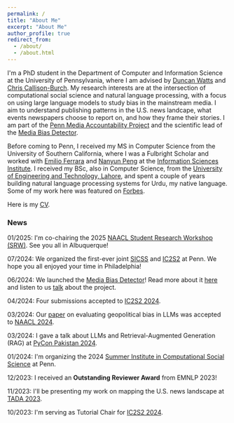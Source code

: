 ```yaml
---
permalink: /
title: "About Me"
excerpt: "About Me"
author_profile: true
redirect_from: 
  - /about/
  - /about.html
---
```


I'm a PhD student in the Department of Computer and Information Science at the University of Pennsylvania, where I am advised by [Duncan Watts](https://duncanjwatts.com/) and [Chris Callison-Burch](https://www.cis.upenn.edu/~ccb/). My research interests are at the intersection of computational social science and natural language processing, with a focus on using large language models to study bias in the mainstream media. I aim to understand publishing patterns in the U.S. news landcape, what events newspapers choose to report on, and how they frame their stories. I am part of the [Penn Media Accountability Project](https://css.seas.upenn.edu/project/penn-map/) and the scientific lead of the [Media Bias Detector](https://mediabiasdetector.seas.upenn.edu/).

Before coming to Penn, I received my MS in Computer Science from the University of Southern California, where I was a Fulbright Scholar and worked with [Emilio Ferrara](http://www.emilio.ferrara.name/) and [Nanyun Peng](https://vnpeng.net/) at the [Information Sciences Institute](https://isi.edu/). I received my BSc, also in Computer Science, from the [University of Engineering and Technology, Lahore](https://uet.edu.pk/), and spent a couple of years building natural language processing systems for Urdu, my native language. Some of my work here was featured on [Forbes](https://www.forbes.com/sites/mariyayao/2017/04/10/why-we-need-to-democratize-ai-machine-learning-education/).

Here is my [CV](https://www.dropbox.com/s/udwil81sw1gf669/CV_Samar_Haider.pdf?raw=1).

### News

01/2025: I'm co-chairing the 2025 [NAACL Student Research Workshop (SRW)](https://naacl2025-srw.github.io/). See you all in Albuquerque!

07/2024: We organized the first-ever joint [SICSS](https://sicss.io/2024/penn/) and [IC2S2](https://ic2s2-2024.org/) at Penn. We hope you all enjoyed your time in Philadelphia!

06/2024: We launched the [Media Bias Detector](https://mediabiasdetector.seas.upenn.edu/)! Read more about it [here](https://penntoday.upenn.edu/news/conversation-duncan-watts-and-csslab) and listen to us [talk](https://www.youtube.com/watch?v=9kybWo-2cSs) about the project.

04/2024: Four submissions accepted to [IC2S2 2024](https://ic2s2-2024.org/). 

03/2024: Our [paper](https://arxiv.org/abs/2305.14610) on evaluating geopolitical bias in LLMs was accepted to [NAACL 2024](https://2024.naacl.org/).

03/2024: I gave a talk about LLMs and Retrieval-Augmented Generation (RAG) at [PyCon Pakistan 2024](https://pycon.pk/).

01/2024: I'm organizing the 2024 [Summer Institute in Computational Social Science](https://sicss.io/2024/penn/) at Penn.

12/2023: I received an **Outstanding Reviewer Award** from EMNLP 2023!

11/2023: I'll be presenting my work on mapping the U.S. news landscape at [TADA 2023](https://tada2023.org/).

10/2023: I'm serving as Tutorial Chair for [IC2S2 2024](https://ic2s2-2024.org/). 
